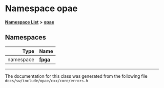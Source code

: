 
# Namespace opae



[**Namespace List**](namespaces.md) **>** [**opae**](namespaceopae.md)














## Namespaces

| Type | Name |
| ---: | :--- |
| namespace | [**fpga**](namespaceopae_1_1fpga.md) <br> |















------------------------------
The documentation for this class was generated from the following file `docs/sw/include/opae/cxx/core/errors.h`